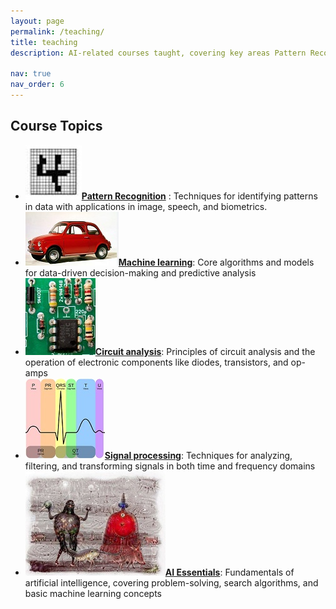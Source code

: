 ```yaml
---
layout: page
permalink: /teaching/
title: teaching
description: AI-related courses taught, covering key areas Pattern Recognition, Machine learning, Circuit and Electronics, Signal and System and Introduction of AI.

nav: true
nav_order: 6
---
```

## Course Topics
- ![PatRec](../assets/img/PR1.JPG)[**Pattern Recognition**](https://laboratorypatternrecognition.github.io/PatternRecognition_S/pattern_recognition.html) : Techniques for identifying patterns in data with applications in image, speech, and biometrics.
- ![MacLear](../assets/img/machinelearning1.JPG)[**Machine learning**](https://laboratorypatternrecognition.github.io/MachineLearningS/machine_learning.html): Core algorithms and models for data-driven decision-making and predictive analysis
- ![Cir](../assets/img/startPic.jpg)[**Circuit analysis**](https://laboratorypatternrecognition.github.io/CircuitElectronics/Introduction_CircuitElectronics.html): Principles of circuit analysis and the operation of electronic components like diodes, transistors, and op-amps
- ![Sig](../assets/img/ECG_1.jpg)[**Signal processing**](https://laboratorypatternrecognition.github.io/SignalSystem/SignalSystemStart.html): Techniques for analyzing, filtering, and transforming signals in both time and frequency domains
- ![AIEssen](../assets/img/DeepDream2.JPG)[**AI Essentials**](https://laboratorypatternrecognition.github.io/AI-Essentials/Home_Page.html): Fundamentals of artificial intelligence, covering problem-solving, search algorithms, and basic machine learning concepts

